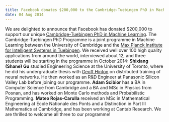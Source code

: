 ```yaml
---
title: Facebook donates $200,000 to the Cambridge-Tuebingen PhD in Machine Learning
date: 04 Aug 2014
---
```



We are delighted to announce that Facebook has donated $200,000 to support our unique [Cambridge-Tuebingen PhD in Machine Learning](http://mlg.eng.cam.ac.uk/?page_id=1458). The Cambridge-Tuebingen PhD Programme is a joint programme in Machine Learning between the University of Cambridge and the [Max Planck Institute for Intelligent Systems in Tuebingen](http://ei.is.tuebingen.mpg.de/). We received well over 100 high quality applications from around the world, interviewed about 12, and three students will be starting in the programme in October 2014: **Shixiang (Shane) Gu** studied Engineering Science at the University of Toronto, where he did his undergraduate thesis with [Geoff Hinton](http://www.cs.toronto.edu/~hinton/) on distributed training of neural networks. He then worked as an R&D Engineer at Panasonic Silicon Valley Lab before joining our programme. **Adam Scibior** has a BA in Computer Science from Cambridge and a BA and MSc in Physics from Posnan, and has worked on Monte Carlo methods and Probabilistic Programming. **Mateo Rojas-Carulla** received an MSc in Mathematical Engineering at Ecole Nationale des Ponts and a Distinction in Part III Mathematics at Cambridge, and has been working at Cantab Research. We are thrilled to welcome all three to our programme!

